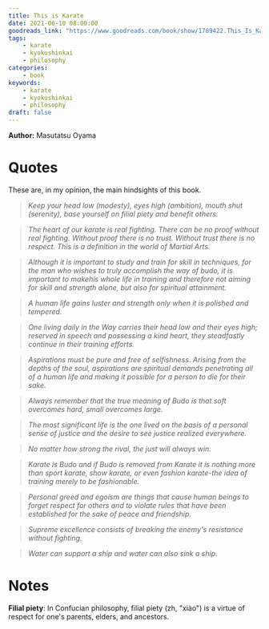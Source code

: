 ```yaml
---
title: This is Karate
date: 2021-06-10 08:00:00
goodreads_link: "https://www.goodreads.com/book/show/1789422.This_Is_Karate?from_search=true&from_srp=true&qid=aIJtQXsWxY&rank=1"
tags:
    - karate
    - kyokushinkai
    - philosophy
categories:
    - book
keywords:
    - karate
    - kyokushinkai
    - philosophy
draft: false
---
```


**Author:** Masutatsu Oyama

# Quotes

These are, in my opinion, the main hindsights of this book.

> *Keep your head low (modesty), eyes high (ambition), mouth shut (serenity), base yourself on filial piety and benefit others.*


> *The heart of our karate is real fighting. There can be no proof without real fighting. Without proof there is no trust. Without trust there is no respect. This is a definition in the world of Martial Arts.*
 

> *Although it is important to study and train for skill in techniques, for the man who wishes to truly accomplish the way of budo, it is important to makehis whole life in training and therefore not aiming for skill and strength alone, but also for spiritual attainment.*
 

> *A human life gains luster and strength only when it is polished and tempered.*
 

> *One living daily in the Way carries their head low and their eyes high; reserved in speech and possessing a kind heart, they steadfastly continue in their training efforts.*
 

> *Aspirations must be pure and free of selfishness. Arising from the depths of the soul, aspirations are spiritual demands penetrating all of a human life and making it possible for a person to die for their sake.*
 

> *Always remember that the true meaning of Budo is that soft overcomes hard, small overcomes large.*
 

> *The most significant life is the one lived on the basis of a personal sense of justice and the desire to see justice realized everywhere.*
 

> *No matter how strong the rival, the just will always win.*
 

> *Karate is Budo and if Budo is removed from Karate it is nothing more than sport karate, show karate, or even fashion karate-the idea of training merely to be fashionable.*
 

> *Personal greed and egoism are things that cause human beings to forget respect for others and to violate rules that have been established for the sake of peace and friendship.*
 

> *Supreme excellence consists of breaking the enemy's resistance without fighting.*
 

> *Water can support a ship and water can also sink a ship.*


# Notes

**Filial piety**: In Confucian philosophy, filial piety (zh, "xiào") is a virtue of respect for one's parents, elders, and ancestors.